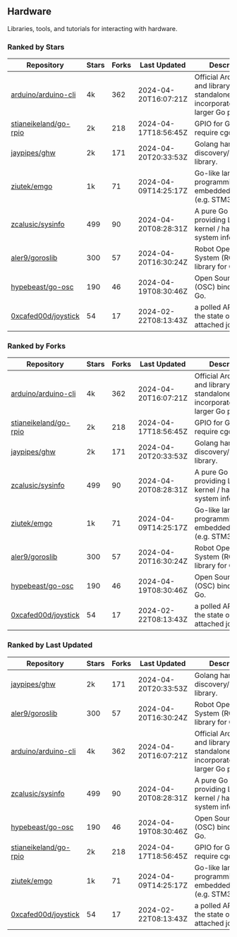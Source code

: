 ## Hardware

Libraries, tools, and tutorials for interacting with hardware.

### Ranked by Stars

| Repository | Stars | Forks | Last Updated | Description | 
|------------|-------|-------|--------------|-------------|
| [arduino/arduino-cli](https://github.com/arduino/arduino-cli) | 4k | 362 | 2024-04-20T16:07:21Z |  Official Arduino CLI and library. Can run standalone, or be incorporated into larger Go projects. |
| [stianeikeland/go-rpio](https://github.com/stianeikeland/go-rpio) | 2k | 218 | 2024-04-17T18:56:45Z |  GPIO for Go, doesn't require cgo. |
| [jaypipes/ghw](https://github.com/jaypipes/ghw) | 2k | 171 | 2024-04-20T20:33:53Z |  Golang hardware discovery/inspection library. |
| [ziutek/emgo](https://github.com/ziutek/emgo) | 1k | 71 | 2024-04-09T14:25:17Z |  Go-like language for programming embedded systems (e.g. STM32 MCU). |
| [zcalusic/sysinfo](https://github.com/zcalusic/sysinfo) | 499 | 90 | 2024-04-20T08:28:31Z |  A pure Go library providing Linux OS / kernel / hardware system information. |
| [aler9/goroslib](https://github.com/aler9/goroslib) | 300 | 57 | 2024-04-20T16:30:24Z |  Robot Operating System (ROS) library for Go. |
| [hypebeast/go-osc](https://github.com/hypebeast/go-osc) | 190 | 46 | 2024-04-19T08:30:46Z |  Open Sound Control (OSC) bindings for Go. |
| [0xcafed00d/joystick](https://github.com/0xcafed00d/joystick) | 54 | 17 | 2024-02-22T08:13:43Z |  a polled API to read the state of an attached joystick. |

### Ranked by Forks

| Repository | Stars | Forks | Last Updated | Description | 
|------------|-------|-------|--------------|-------------|
| [arduino/arduino-cli](https://github.com/arduino/arduino-cli) | 4k | 362 | 2024-04-20T16:07:21Z |  Official Arduino CLI and library. Can run standalone, or be incorporated into larger Go projects. |
| [stianeikeland/go-rpio](https://github.com/stianeikeland/go-rpio) | 2k | 218 | 2024-04-17T18:56:45Z |  GPIO for Go, doesn't require cgo. |
| [jaypipes/ghw](https://github.com/jaypipes/ghw) | 2k | 171 | 2024-04-20T20:33:53Z |  Golang hardware discovery/inspection library. |
| [zcalusic/sysinfo](https://github.com/zcalusic/sysinfo) | 499 | 90 | 2024-04-20T08:28:31Z |  A pure Go library providing Linux OS / kernel / hardware system information. |
| [ziutek/emgo](https://github.com/ziutek/emgo) | 1k | 71 | 2024-04-09T14:25:17Z |  Go-like language for programming embedded systems (e.g. STM32 MCU). |
| [aler9/goroslib](https://github.com/aler9/goroslib) | 300 | 57 | 2024-04-20T16:30:24Z |  Robot Operating System (ROS) library for Go. |
| [hypebeast/go-osc](https://github.com/hypebeast/go-osc) | 190 | 46 | 2024-04-19T08:30:46Z |  Open Sound Control (OSC) bindings for Go. |
| [0xcafed00d/joystick](https://github.com/0xcafed00d/joystick) | 54 | 17 | 2024-02-22T08:13:43Z |  a polled API to read the state of an attached joystick. |

### Ranked by Last Updated

| Repository | Stars | Forks | Last Updated | Description | 
|------------|-------|-------|--------------|-------------|
| [jaypipes/ghw](https://github.com/jaypipes/ghw) | 2k | 171 | 2024-04-20T20:33:53Z |  Golang hardware discovery/inspection library. |
| [aler9/goroslib](https://github.com/aler9/goroslib) | 300 | 57 | 2024-04-20T16:30:24Z |  Robot Operating System (ROS) library for Go. |
| [arduino/arduino-cli](https://github.com/arduino/arduino-cli) | 4k | 362 | 2024-04-20T16:07:21Z |  Official Arduino CLI and library. Can run standalone, or be incorporated into larger Go projects. |
| [zcalusic/sysinfo](https://github.com/zcalusic/sysinfo) | 499 | 90 | 2024-04-20T08:28:31Z |  A pure Go library providing Linux OS / kernel / hardware system information. |
| [hypebeast/go-osc](https://github.com/hypebeast/go-osc) | 190 | 46 | 2024-04-19T08:30:46Z |  Open Sound Control (OSC) bindings for Go. |
| [stianeikeland/go-rpio](https://github.com/stianeikeland/go-rpio) | 2k | 218 | 2024-04-17T18:56:45Z |  GPIO for Go, doesn't require cgo. |
| [ziutek/emgo](https://github.com/ziutek/emgo) | 1k | 71 | 2024-04-09T14:25:17Z |  Go-like language for programming embedded systems (e.g. STM32 MCU). |
| [0xcafed00d/joystick](https://github.com/0xcafed00d/joystick) | 54 | 17 | 2024-02-22T08:13:43Z |  a polled API to read the state of an attached joystick. |

